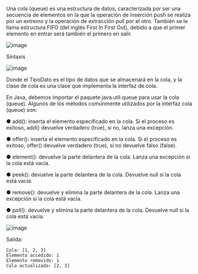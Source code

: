 Una cola (queue) es una estructura de datos, caracterizada por ser una secuencia de
elementos en la que la operación de inserción push se realiza por un extremo y la
operación de extracción pull por el otro. También se le llama estructura FIFO (del inglés
First In First Out), debido a que el primer elemento en entrar será también el primero en
salir.

![image](https://user-images.githubusercontent.com/91554777/181836928-86ec103b-a60e-4ec6-b48d-7aac474a0bc7.png)

Sintaxis

![image](https://user-images.githubusercontent.com/91554777/181837009-732bc95d-6f3f-438f-87c7-c38ae8b25c10.png)

Donde el TipoDato es el tipo de datos que se almacenará en la cola, y la clase de cola es
una clase que implementa la interfaz de cola.

En Java, debemos importar el paquete java.util.queue para usar la cola (queue).
Algunos de los métodos comúnmente utilizados por la interfaz cola (queue) son:

● add(): inserta el elemento especificado en la cola. Si el proceso es exitoso, add()
devuelve verdadero (true), si no, lanza una excepción.

● offer(): inserta el elemento especificado en la cola. Si el proceso es exitoso, offer()
devuelve verdadero (true), si no devuelve falso (false).

● element(): devuelve la parte delantera de la cola. Lanza una excepción si la cola
está vacía.

● peek(): devuelve la parte delantera de la cola. Devuelve null si la cola está vacía.

● remove(): devuelve y elimina la parte delantera de la cola. Lanza una excepción si
la cola está vacía.

● poll(): devuelve y elimina la parte delantera de la cola. Devuelve null si la cola está
vacía.

![image](https://user-images.githubusercontent.com/91554777/181837171-59bbe243-fe69-4871-b236-ab63540ca7fd.png)

Salida:

    Cola: [1, 2, 3]
    Elemento accedido: 1
    Elemento removido: 1
    Cola actualizada: [2, 3]
    
